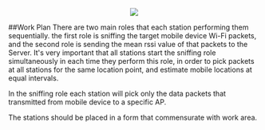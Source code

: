 <p align="center">
  <img src="https://raw.githubusercontent.com/OmarAlkattan/WiFi-Positioning-ESP8266/master/Station/station.jpg" />
</p>

##Work Plan
There are two main roles that each station performing them sequentially. the first role is sniffing the target mobile device Wi-Fi packets, and the second role is sending the mean rssi value of that packets to the Server. It's very important that all stations start the sniffing role simultaneously in each time they perform this role, in order to pick packets at all stations for the same location point, and estimate mobile locations at equal intervals.

In the sniffing role each station will pick only the data packets that transmitted from mobile device to a specific AP.

The stations should be placed in a form that commensurate with work area.
